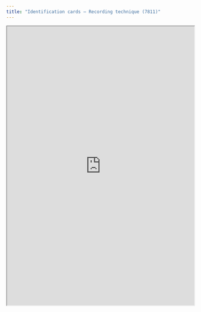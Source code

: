 ```yaml
---
title: "Identification cards – Recording technique (7811)"
---
```



<iframe height="750" width="100%" src="https://ewelton.github.io/ktest/wiki.html#Identification%20cards%20%E2%80%93%20Recording%20technique%20(7811)"></iframe>
